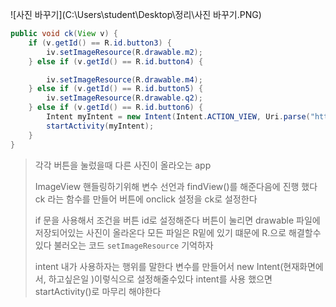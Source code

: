 

![사진 바꾸기](C:\Users\student\Desktop\정리\사진 바꾸기.PNG)

```java
public void ck(View v) {
    if (v.getId() == R.id.button3) {
        iv.setImageResource(R.drawable.m2);
    } else if (v.getId() == R.id.button4) {

        iv.setImageResource(R.drawable.m4);
    } else if (v.getId() == R.id.button5) {
        iv.setImageResource(R.drawable.q2);
    } else if (v.getId() == R.id.button6) {
        Intent myIntent = new Intent(Intent.ACTION_VIEW, Uri.parse("http://m.naver.com"));
        startActivity(myIntent);
    }
}
```

> 각각 버튼을 눌렀을때 다른 사진이 올라오는 app 
>
> ImageView 핸들링하기위해 변수 선언과 findView()를 해준다음에 진행 했다 ck 라는 함수를 만들어 버튼에 onclick 설정을 ck로 설정한다 
>
> if 문을 사용해서 조건을 버튼 id로 설정해준다 버튼이 눌리면 drawable 파일에 저장되어있는 사진이 올라온다 모든 파일은 R밑에 있기 떄문에 R.으로 해결할수있다 불러오는 코드 ```setImageResource```  기억하자
>
> intent 내가 사용하자는 행위를 말한다 변수를 만들어서 new Intent(현재화면에서, 하고싶은일 )이렇식으로 설정해줄수있다 intent를 사용 했으면    startActivity()로 마무리 해야한다



